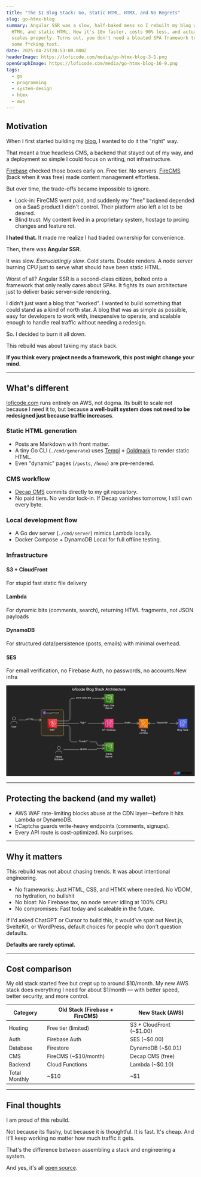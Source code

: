 ```yaml
---
title: "The $1 Blog Stack: Go, Static HTML, HTMX, and No Regrets"
slug: go-htmx-blog
summary: Angular SSR was a slow, half-baked mess so I rebuilt my blog with Go,
  HTMX, and static HTML. Now it's 10x faster, costs 90% less, and actually
  scales properly. Turns out, you don't need a bloated SPA framework to render
  some f*cking text.
date: 2025-04-25T20:53:00.000Z
headerImage: https://loficode.com/media/go-htmx-blog-3-1.png
openGraphImage: https://loficode.com/media/go-htmx-blog-16-9.png
tags:
  - go
  - programming
  - system-design
  - htmx
  - aws
---
```

## Motivation

When I first started building my [blog](https://loficode.com), I wanted to do it the "right" way.

That meant a true headless CMS, a backend that stayed out of my way, and a deployment so simple I could focus on writing, not infrastructure.

[Firebase](https://firebase.google.com/) checked those boxes early on. Free tier. No servers. [FireCMS](https://firecms.co/) (back when it was free) made content management effortless.

But over time, the trade-offs became impossible to ignore.

* Lock-in: FireCMS went paid, and suddenly my "free" backend depended on a SaaS product I didn't control. Their platform also left a lot to be desired.
* Blind trust: My content lived in a proprietary system, hostage to prcing changes and feature rot.

**I hated that.** It made me realize I had traded ownership for convenience.

Then, there was **Angular SSR**.

It was slow. *Excruciatingly slow*. Cold starts. Double renders. A node server burning CPU just to serve what should have been static HTML. 

Worst of all? Angular SSR is a second-class citizen, bolted onto a framework that only really cares about SPAs. It fights its own architecture just to deliver basic server-side rendering. 

I didn't just want a blog that "worked". I wanted to build something that could stand as a kind of north star. A blog that was as simple as possible, easy for developers to work with, inexpensive to operate, and scalable enough to handle real traffic without needing a redesign.

So. I decided to burn it all down.

This rebuild was about taking my stack back.

**If you think every project needs a framework, this post might change your mind.**

- - -

## What's different

[loficode.com](https://loficode.com) runs entirely on AWS, not dogma. Its built to scale not because I need it to, but because **a well-built system does not need to be redesigned just because traffic increases**. 

### Static HTML generation

* Posts are Markdown with front matter.
* A tiny Go CLI (`./cmd/generate`) uses [Templ](https://templ.guide/) **+** [Goldmark](https://github.com/yuin/goldmark) to render static HTML.
* Even "dynamic" pages (`/posts`, `/home`) are pre-rendered.

### CMS workflow

* [Decap CMS](https://decapcms.org/) commits directly to my git repository.
* No paid tiers. No vendor lock-in. If Decap vanishes tomorrow, I still own every byte.

### Local development flow

* A Go dev server (`./cmd/server`) mimics Lambda locally.
* Docker Compose + DynamoDB Local for full offline testing.

### Infrastructure

#### S3 + CloudFront

For stupid fast static file delivery

#### Lambda

For dynamic bits (comments, search), returning HTML fragments, not JSON payloads

#### DynamoDB

For structured data/persistence (posts, emails) with minimal overhead.

#### SES

For email verification, no Firebase Auth, no passwords, no accounts.New infra

![infrastructure diagram](https://github.com/codypotter/lofi-code/blob/main/infra.png?raw=true "Infrastructure diagram")

- - -

## Protecting the backend (and my wallet)

* AWS WAF rate-limiting blocks abuse at the CDN layer—before it hits Lambda or DynamoDB.
* hCaptcha guards write-heavy endpoints (comments, signups).
* Every API route is cost-optimized. No surprises.

- - -

## Why it matters

This rebuild was not about chasing trends. It was about intentional engineering.

* No frameworks: Just HTML, CSS, and HTMX where needed. No VDOM, no hydration, no bullshit
* No bloat: No Firebase tax, no node server idling at 100% CPU.
* No compromises: Fast today and scaleable in the future.

If I'd asked ChatGPT or Cursor to build this, it would've spat out Next.js, SvelteKit, or WordPress, default choices for people who don't question defaults. 

**Defaults are rarely optimal.**

- - -

## Cost comparison

My old stack started free but crept up to around $10/month.
My new AWS stack does everything I need for about $1/month — with better speed, better security, and more control.

| Category         | Old Stack (Firebase + FireCMS)     | New Stack (AWS)                  |
|------------------|------------------------------------|----------------------------------|
| Hosting      | Free tier (limited)                | S3 + CloudFront (~$1.00)         |
| Auth         | Firebase Auth                      | SES (~$0.00)                     |
| Database     | Firestore                          | DynamoDB (~$0.01)                |
| CMS          | FireCMS (~$10/month)               | Decap CMS (free)                 |
| Backend      | Cloud Functions                    | Lambda (~$0.10)                  |
| Total Monthly| ~$10                               | ~$1                              |

---

## Final thoughts

I am proud of this rebuild.

Not because its flashy, but because it is thoughtful. It is fast. It's cheap. And it'll keep working no matter how much traffic it gets.

That's the difference between assembling a stack and engineering a system.


And yes, it's all [open source](https://github.com/codypotter/lofi-code).
